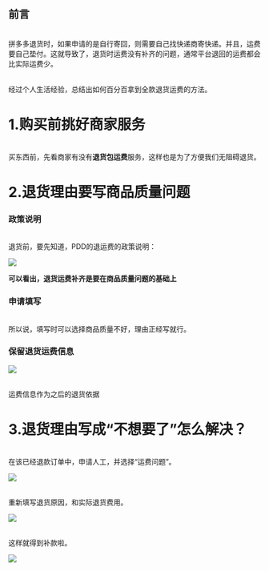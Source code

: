 
## 前言

<br>拼多多退货时，如果申请的是自行寄回，则需要自己找快递商寄快递。并且，运费要自己垫付。这就导致了，退货时运费没有补齐的问题，通常平台退回的运费都会比实际运费少。

<br>经过个人生活经验，总结出如何百分百拿到全款退货运费的方法。


# 1.购买前挑好商家服务

<br>买东西前，先看商家有没有**退货包运费**服务，这样也是为了方便我们无阻碍退货。



# 2.退货理由要写商品质量问题

### 政策说明

<br>退货前，要先知道，PDD的退运费的政策说明：

![](PDD_Returns.assets/退运费政策.jpg)


**可以看出，退货运费补齐是要在商品质量问题的基础上**


### 申请填写

<br>所以说，填写时可以选择商品质量不好，理由正经写就行。



### 保留退货运费信息



![](PDD_Returns.assets/保存退货运费信息.png)

<br>运费信息作为之后的退货依据



# 3.退货理由写成“不想要了”怎么解决？


<br>在该已经退款订单中，申请人工，并选择“运费问题”。

![](PDD_Returns.assets/退货B方案成功.jpg)



<br>重新填写退货原因，和实际退货费用。

![](PDD_Returns.assets/重写退货原因.jpg)


<br>这样就得到补款啦。


![](PDD_Returns.assets/退货运费申请成功.jpg)